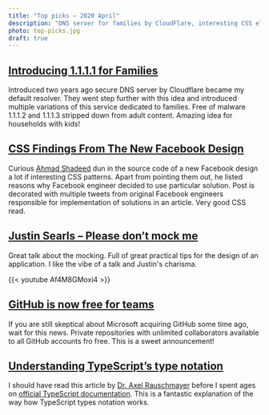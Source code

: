 ```yaml
---
title: "Top picks — 2020 April"
description: "DNS server for families by CloudFlare, interesting CSS elements in new Facebook design, consideration for mocking objects in your unit tests, "
photo: top-picks.jpg
draft: true
---
```


## [Introducing 1.1.1.1 for Families](https://blog.cloudflare.com/introducing-1-1-1-1-for-families/)

Introduced two years ago secure DNS server by Cloudflare became my default resolver. They went step further with this idea and introduced multiple variations of this service dedicated to families. Free of malware 1.1.1.2 and  1.1.1.3 stripped down from adult content. Amazing idea for households with kids!

## [CSS Findings From The New Facebook Design](https://ishadeed.com/article/new-facebook-css/)

Curious [Ahmad Shadeed](https://twitter.com/shadeed9) dun in the source code of a new Facebook design a lot if interesting CSS patterns. Apart from pointing them out, he listed reasons why Facebook engineer decided to use particular solution. Post is decorated with multiple tweets from original Facebook engineers responsible for implementation of solutions in an article. Very good CSS read.

## [Justin Searls – Please don’t mock me](https://youtu.be/Af4M8GMoxi4)

Great talk about the mocking. Full of great practical tips for the design of an application. I like the vibe of a talk and Justin's charisma.

{{< youtube Af4M8GMoxi4 >}}

## [GitHub is now free for teams](https://github.blog/2020-04-14-github-is-now-free-for-teams/)

If you are still skeptical about Microsoft acquiring GitHub some time ago, wait for this news. Private repositories with unlimited collaborators available to all GitHub accounts fro free. This is a sweet announcement!

## [Understanding TypeScript’s type notation](https://2ality.com/2018/04/type-notation-typescript.html)

I should have read this article by [Dr. Axel Rauschmayer](https://twitter.com/rauschma) before I spent ages on [official TypeScript documentation](https://www.typescriptlang.org/docs/home). This is a fantastic explanation of the way how TypeScript types notation works.
